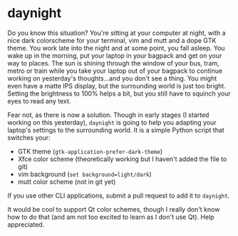 # daynight

Do you know this situation? You're sitting at your computer at night, with a
nice dark colorscheme for your terminal, vim and mutt and a dope GTK theme. You
work late into the night and at some point, you fall asleep. You wake up in the
morning, put your laptop in your bagpack and get on your way to places. The sun
is shining through the window of your bus, tram, metro or train while you take
your laptop out of your bagpack to continue working on yesterday's
thoughts...and you don't see a thing. You might even have a matte IPS display,
but the surrounding world is just too bright. Setting the brightness to 100%
helps a bit, but you still have to squinch your eyes to read any text.

Fear not, as there is now a solution. Though in early stages (I started working
on this yesterday), `daynight` is going to help you adapting your laptop's
settings to the surrounding world. It is a simple Python script that switches
your:

- GTK theme (`gtk-application-prefer-dark-theme`)
- Xfce color scheme (theoretically working but I haven't added the file to git)
- vim background (`set background=light/dark`)
- mutt color scheme (not in git yet)

If you use other CLI applications, submit a pull request to add it to
`daynight`.

It would be cool to support Qt color schemes, though I really don't know how to
do that (and am not too excited to learn as I don't use Qt). Help appreciated.
